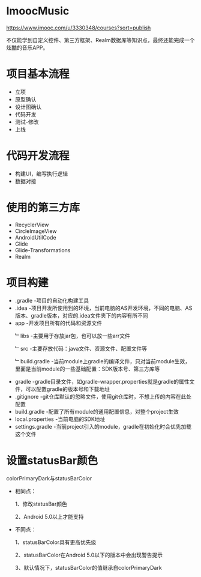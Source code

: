 # ImoocMusic
https://www.imooc.com/u/3330348/courses?sort=publish<p>
不仅能学到自定义控件、第三方框架、Realm数据库等知识点，最终还能完成一个炫酷的音乐APP。 

# 项目基本流程
* 立项
* 原型确认
* 设计图确认
* 代码开发
* 测试-修改
* 上线

# 代码开发流程
* 构建UI，编写执行逻辑
* 数据对接

# 使用的第三方库
* RecyclerView
* CircleImageView
* AndroidUtilCode
* Glide
* Glide-Transformations
* Realm

# 项目构建
* .gradle			-项目的自动化构建工具
* .idea				-项目开发所使用到的环境，当前电脑的AS开发环境，不同的电脑、AS版本、gradle版本，对应的.idea文件夹下的内容有所不同
* app				-开发项目所有的代码和资源文件<p>
	﹂libs			-主要用于存放jar包，也可以放一些arr文件<p>
	﹂src			-主要存放代码：java文件、资源文件、配置文件等<p>
	﹂build.gradle	-当前module上gradle的编译文件，只对当前module生效，里面是当前module的一些基础配置：SDK版本号、第三方库等
* gradle			-gradle目录文件，如gradle-wrapper.properties就是gradle的属性文件，可以配置gradle的版本号和下载地址	
* .gitignore		-git仓库默认的忽略文件，使用git仓库时，不想上传的内容在此处配置
* build.gradle		-配置了所有module的通用配置信息，对整个project生效
* local.properties	-当前电脑的SDK地址
* settings.gradle	-当前project引入的module，gradle在初始化时会优先加载这个文件

# 设置statusBar颜色
colorPrimaryDark与statusBarColor
* 相同点：<p>
	1、修改statusBar颜色<p>
	2、Android 5.0以上才能支持<p>
* 不同点：<p>
	1、statusBarColor具有更高优先级<p>
	2、statusBarColor在Android 5.0以下的版本中会出现警告提示<p>
	3、默认情况下，statusBarColor的值继承自colorPrimaryDark